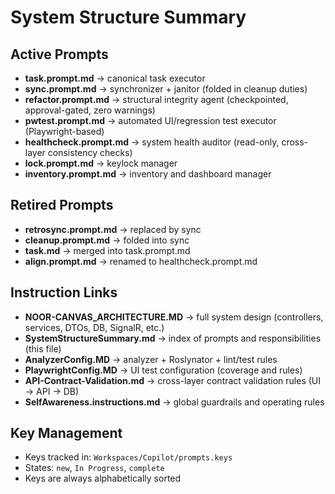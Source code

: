 # System Structure Summary

## Active Prompts
- **task.prompt.md** → canonical task executor  
- **sync.prompt.md** → synchronizer + janitor (folded in cleanup duties)  
- **refactor.prompt.md** → structural integrity agent (checkpointed, approval-gated, zero warnings)  
- **pwtest.prompt.md** → automated UI/regression test executor (Playwright-based)  
- **healthcheck.prompt.md** → system health auditor (read-only, cross-layer consistency checks)  
- **lock.prompt.md** → keylock manager  
- **inventory.prompt.md** → inventory and dashboard manager  

## Retired Prompts
- **retrosync.prompt.md** → replaced by sync  
- **cleanup.prompt.md** → folded into sync  
- **task.md** → merged into task.prompt.md  
- **align.prompt.md** → renamed to healthcheck.prompt.md  

## Instruction Links
- **NOOR-CANVAS_ARCHITECTURE.MD** → full system design (controllers, services, DTOs, DB, SignalR, etc.)  
- **SystemStructureSummary.md** → index of prompts and responsibilities (this file)  
- **AnalyzerConfig.MD** → analyzer + Roslynator + lint/test rules  
- **PlaywrightConfig.MD** → UI test configuration (coverage and rules)  
- **API-Contract-Validation.md** → cross-layer contract validation rules (UI → API → DB)  
- **SelfAwareness.instructions.md** → global guardrails and operating rules  

## Key Management
- Keys tracked in: `Workspaces/Copilot/prompts.keys`  
- States: `new`, `In Progress`, `complete`  
- Keys are always alphabetically sorted  
